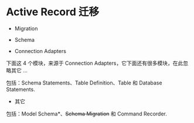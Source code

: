 # Active Record 迁移

- Migration

- Schema

- Connection Adapters

下面这 4 个模块，来源于 Connection Adapters，它下面还有很多模块，在此忽略其它 ...

包括：Schema Statements、Table Definition、Table 和 Database Statements.

- 其它

包括：Model Schema*、~~Schema Migration~~ 和 Command Recorder.
